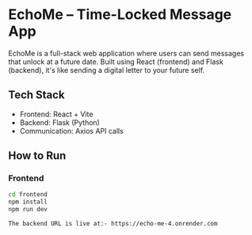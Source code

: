 # EchoMe – Time-Locked Message App

EchoMe is a full-stack web application where users can send messages that unlock at a future date. Built using React (frontend) and Flask (backend), it's like sending a digital letter to your future self.

## Tech Stack

- Frontend: React + Vite
- Backend: Flask (Python)
- Communication: Axios API calls

## How to Run

### Frontend
```bash
cd frontend
npm install
npm run dev

The backend URL is live at:- https://echo-me-4.onrender.com

